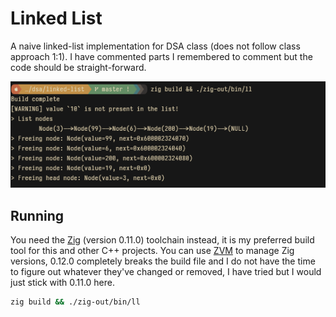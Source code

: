 # Linked List

A naive linked-list implementation for DSA class (does not follow class approach 1:1). I have commented parts I remembered to comment but the code should be straight-forward.

![Expected output ~ similar at least](./sc.png)

## Running
You need the [Zig](https://ziglang.org) (version 0.11.0) toolchain instead, it is my preferred build tool for this and other C++ projects. You can use [ZVM](https://zvm.app) to manage Zig versions, 0.12.0 completely breaks the build file and I do not have the time to figure out whatever they've changed or removed, I have tried but I would just stick with 0.11.0 here.

```sh
zig build && ./zig-out/bin/ll
```
